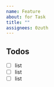 ```yaml
---
name: Feature
about: for Task
title: ""
assignees: 0zuth
---
```


## Todos

- [ ] list
- [ ] list
- [ ] list
